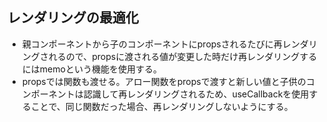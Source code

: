 
 ## レンダリングの最適化
 - 親コンポーネントから子のコンポーネントにpropsされるたびに再レンダリングされるので、propsに渡される値が変更した時だけ再レンダリングするにはmemoという機能を使用する。
 - propsでは関数も渡せる。アロー関数をpropsで渡すと新しい値と子供のコンポーネントは認識して再レンダリングされるため、useCallbackを使用することで、同じ関数だった場合、再レンダリングしないようにする。

